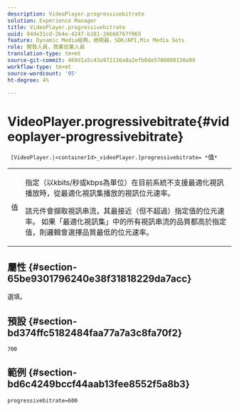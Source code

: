 ```yaml
---
description: VideoPlayer.progressivebitrate
solution: Experience Manager
title: VideoPlayer.progressivebitrate
uuid: 94de31cd-2b4e-4247-b181-26666767f065
feature: Dynamic Media經典，檢視器，SDK/API,Mix Media Sets
role: 開發人員，商業從業人員
translation-type: tm+mt
source-git-commit: 469d1a5c43a972116a8a2efb0de5708800130a99
workflow-type: tm+mt
source-wordcount: '95'
ht-degree: 4%

---
```



# VideoPlayer.progressivebitrate{#videoplayer-progressivebitrate}

` [VideoPlayer.|<containerId>_videoPlayer.]progressivebitrate= *`值`*`

<table id="table_678AFC7BC06F41188F820502D2014C1F"> 
 <tbody> 
  <tr> 
   <td colname="col1"> <p> <span class="codeph"><span class="varname"> 值</span></span> </p> </td> 
   <td colname="col2"> <p> 指定（以kbits/秒或kbps為單位）在目前系統不支援最適化視訊播放時，從最適化視訊集播放的視訊位元速率。 </p> <p>該元件會擷取視訊串流，其最接近（但不超過）指定值的位元速率。 如果「最適化視訊集」中的所有視訊串流的品質都高於指定值，則邏輯會選擇品質最低的位元速率。 </p> </td> 
  </tr> 
 </tbody> 
</table>

## 屬性 {#section-65be9301796240e38f31818229da7acc}

選填。

## 預設 {#section-bd374ffc5182484faa77a7a3c8fa70f2}

`700`

## 範例 {#section-bd6c4249bccf44aab13fee8552f5a8b3}

`progressivebitrate=600`
